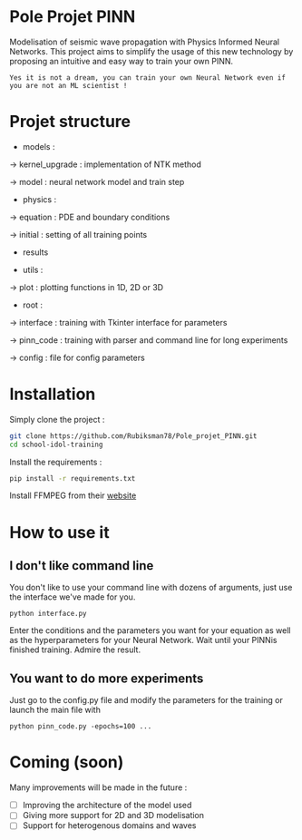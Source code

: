 # Pole Projet PINN

Modelisation of seismic wave propagation with Physics Informed Neural Networks. 
This project aims to simplify the usage of this new technology by proposing an intuitive and easy way to train your own PINN.

```Yes it is not a dream, you can train your own Neural Network even if you are not an ML scientist !```  

# Projet structure
- models : 

-> kernel_upgrade : implementation of NTK method

-> model : neural network model and train step

- physics : 

-> equation : PDE and boundary conditions

-> initial : setting of all training points

- results

- utils : 

-> plot : plotting functions in 1D, 2D or 3D

- root : 

-> interface : training with Tkinter interface for parameters

-> pinn_code : training with parser and command line for long experiments

-> config : file for config parameters
# Installation
Simply clone the project :
```bash
git clone https://github.com/Rubiksman78/Pole_projet_PINN.git
cd school-idol-training
```
Install the requirements :
```bash
pip install -r requirements.txt
```
Install FFMPEG from their [website](https://www.ffmpeg.org/download.html)

# How to use it

## I don't like command line 
You don't like to use your command line with dozens of arguments, just use the interface we've made for you.
```
python interface.py
```
Enter the conditions and the parameters you want for your equation as well as the hyperparameters for your Neural Network.
Wait until your PINNis finished training.
Admire the result.

## You want to do more experiments
Just go to the config.py file and modify the parameters for the training or launch the main file with
```
python pinn_code.py -epochs=100 ...
```

# Coming (soon) 
Many improvements will be made in the future :
- [ ] Improving the architecture of the model used
- [ ] Giving more support for 2D and 3D modelisation
- [ ] Support for heterogenous domains and waves
